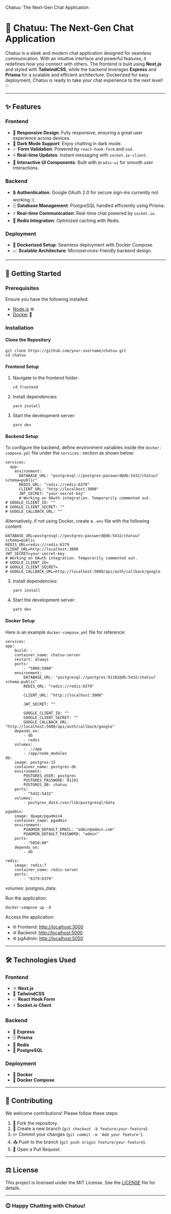 Chatuu: The Next-Gen Chat Application

# 💬 Chatuu: The Next-Gen Chat Application

Chatuu is a sleek and modern chat application designed for seamless communication. With an intuitive interface and powerful features, it redefines how you connect with others. The frontend is built using **Next.js** and styled with **TailwindCSS**, while the backend leverages **Express** and **Prisma** for a scalable and efficient architecture. Dockerized for easy deployment, Chatuu is ready to take your chat experience to the next level! ✨

---

## ✨ Features

### Frontend

-   📱 **Responsive Design**: Fully responsive, ensuring a great user experience across devices.
-   🌙 **Dark Mode Support**: Enjoy chatting in dark mode.
-   ✅ **Form Validation**: Powered by `react-hook-form` and `zod`.
-   ⚡ **Real-time Updates**: Instant messaging with `socket.io-client`.
-   🎨 **Interactive UI Components**: Built with `@radix-ui` for smooth user interactions.

### Backend

-   🔒 **Authentication**: Google OAuth 2.0 for secure sign-ins currently not working :( .
-   🗄️ **Database Management**: PostgreSQL handled efficiently using Prisma.
-   ⚡ **Real-time Communication**: Real-time chat powered by `socket.io`.
-   🧰 **Redis Integration**: Optimized caching with Redis.

### Deployment

-   🐳 **Dockerized Setup**: Seamless deployment with Docker Compose.
-   📈 **Scalable Architecture**: Microservices-friendly backend design.

---

## 🚀 Getting Started

### Prerequisites

Ensure you have the following installed:

-   [Node.js](https://nodejs.org/) ⚙️
-   [Docker](https://www.docker.com/) 🐋

### Installation

#### Clone the Repository

    git clone https://github.com/your-username/chatuu.git
    cd chatuu

#### Frontend Setup

1.  Navigate to the frontend folder:

        cd frontend

2.  Install dependencies:

        yarn install

3.  Start the development server:

        yarn dev

#### Backend Setup

To configure the backend, define environment variables inside the `docker-compose.yml` file under the `services:` section as shown below:

    services:
      app:
        environment:
          DATABASE_URL: "postgresql://postgres:password@db:5432/chatuu?schema=public"
          REDIS_URL: "redis://redis:6379"
          CLIENT_URL: "http://localhost:3000"
          JWT_SECRET: "your-secret-key"
          # Working on OAuth integration. Temporarily commented out.
    # GOOGLE_CLIENT_ID: ""
    # GOOGLE_CLIENT_SECRET: ""
    # GOOGLE_CALLBACK_URL: ""

Alternatively, if not using Docker, create a `.env` file with the following content:

    DATABASE_URL=postgresql://postgres:password@db:5432/chatuu?schema=public
    REDIS_URL=redis://redis:6379
    CLIENT_URL=http://localhost:3000
    JWT_SECRET=your-secret-key
    # Working on OAuth integration. Temporarily commented out.
    # GOOGLE_CLIENT_ID=
    # GOOGLE_CLIENT_SECRET=
    # GOOGLE_CALLBACK_URL=http://localhost:5000/api/auth/callback/google

3.  Install dependencies:

        yarn install

4.  Start the development server:

        yarn dev

#### Docker Setup

Here is an example `docker-compose.yml` file for reference:

    services:
    app:
        build: .
        container_name: chatuu-server
        restart: always
        ports:
            - "5000:5000"
        environment:
            DATABASE_URL: "postgresql://postgres:91101@db:5432/chatuu?schema:public"
            REDIS_URL: "redis://redis:6379"

            CLIENT_URL: "http://localhost:3000"

            JWT_SECRET: ""

            GOOGLE_CLIENT_ID: ""
            GOOGLE_CLIENT_SECRET: ""
            GOOGLE_CALLBACK_URL: "http://localhost:5000/api/auth/callback/google"
        depends_on:
            - db
            - redis
        volumes:
            - .:/app
            - /app/node_modules
    db:
        image: postgres:15
        container_name: postgres-db
        environment:
            POSTGRES_USER: postgres
            POSTGRES_PASSWORD: 91101
            POSTGRES_DB: chatuu
        ports:
            - "5432:5432"
        volumes:
            - postgres_data:/var/lib/postgresql/data

    pgadmin:
        image: dpage/pgadmin4
        container_name: pgadmin
        environment:
            PGADMIN_DEFAULT_EMAIL: "admin@admin.com"
            PGADMIN_DEFAULT_PASSWORD: "admin"
        ports:
            - "5050:80"
        depends_on:
            - db

    redis:
        image: redis:7
        container_name: redis-server
        ports:
            - "6379:6379"

volumes:
postgres_data:

Run the application:

    docker-compose up -d

Access the application:

-   🌐 Frontend: [http://localhost:3000](http://localhost:3000)
-   🌐 Backend: [http://localhost:5000](http://localhost:5000)
-   🌐 pgAdmin: [http://localhost:5050](http://localhost:5050)

---

## 🛠️ Technologies Used

### Frontend

-   ⚛️ **Next.js**
-   🎨 **TailwindCSS**
-   ✅ **React Hook Form**
-   ⚡ **Socket.io Client**

### Backend

-   🚀 **Express**
-   🗄️ **Prisma**
-   🧰 **Redis**
-   🐘 **PostgreSQL**

### Deployment

-   🐋 **Docker**
-   🐋 **Docker Compose**

---

## 🤝 Contributing

We welcome contributions! Please follow these steps:

1.  🔀 Fork the repository.
2.  🌱 Create a new branch (`git checkout -b feature/your-feature`).
3.  ✏️ Commit your changes (`git commit -m 'Add your feature'`).
4.  📤 Push to the branch (`git push origin feature/your-feature`).
5.  🔧 Open a Pull Request.

---

## ⚖️ License

This project is licensed under the MIT License. See the [LICENSE](LICENSE) file for details.

---

### 😊 Happy Chatting with Chatuu!
